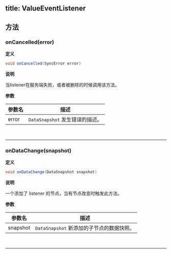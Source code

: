title:  ValueEventListener
---

## 方法

### onCancelled(error)
**定义**

```java
void onCancelled(SyncError error)
```

**说明**

当listener在服务端失败，或者被删除的时候调用该方法。

**参数**

参数名 | 描述 |
--- | --- |
error |`DataSnapshot` 发生错误的描述。|


</br>

---
### onDataChange(snapshot)
**定义**

```java
void onDataChange(DataSnapshot snapshot)
```

**说明**

一个添加了 listener 的节点，当有节点改变时触发此方法。

**参数**

参数名 | 描述 |
--- | --- |
snapshot |`DataSnapshot` 新添加的子节点的数据快照。|
</br>

---

